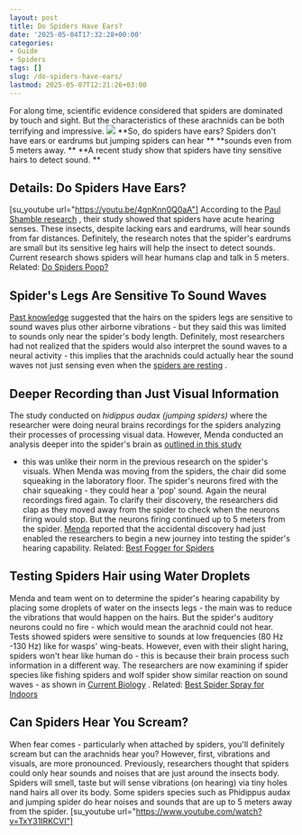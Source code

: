 ```yaml
---
layout: post
title: Do Spiders Have Ears?
date: '2025-05-04T17:32:28+00:00'
categories:
- Guide
- Spiders
tags: []
slug: /do-spiders-have-ears/
lastmod: 2025-05-07T12:21:26+03:00
---
```


For along time, scientific evidence considered that spiders are dominated by touch and sight. But the characteristics of these arachnids can be both terrifying and impressive.
![](/assets/img/12/Pest-Control.jpg)
**So, do spiders have ears? Spiders don't have ears or eardrums but jumping spiders can hear **
**sounds even from 5 meters away. **
**A recent study show that spiders have tiny sensitive hairs to detect sound. **
## Details: Do Spiders Have Ears?
[su_youtube url="https://youtu.be/4gnKnn0Q0aA"]
According to the
[Paul Shamble research](https://www.theguardian.com/science/2016/oct/13/spiders-dont-have-ears-but-they-can-still-hear-you-coming)
, their study showed that spiders have acute hearing senses. These insects, despite lacking ears and eardrums, will hear sounds from far distances.
Definitely, the research notes that the spider's eardrums are small but its sensitive leg hairs will help the insect to detect sounds. Current research shows spiders will hear humans clap and talk in 5 meters.
Related:
[Do Spiders Poop?](https://pestpolicy.com/do-spiders-poop/)
## Spider's Legs Are Sensitive To Sound Waves
[Past knowledge](https://www.researchgate.net/blog/post/that-spider-in-the-corner-can-hear-you-from-across-the-room)
suggested that the hairs on the spiders legs are sensitive to sound waves plus other airborne vibrations - but they said this was limited to sounds only near the spider's body length.
Definitely, most researchers had not realized that the spiders would also interpret the sound waves to a neural activity - this implies that the arachnids could actually hear the sound waves not just sensing even when the
[spiders are resting](https://pestpolicy.com/do-spiders-sleep/)
.
## Deeper Recording than Just Visual Information
The study conducted on
*hidippus audax (jumping spiders)*
where the researcher were doing neural brains recordings for the spiders analyzing their processes of processing visual data.
However, Menda conducted an analysis deeper into the spider's brain as
[outlined in this study](https://www.sciencealert.com/log/post/that-spider-in-the-corner-can-hear-you-from-across-the-room)
- this was unlike their norm in the previous research on the spider's visuals.
When Menda was moving from the spiders, the chair did some squeaking in the laboratory floor. The spider's neurons fired with the chair squeaking - they could hear a 'pop' sound. Again the neural recordings fired again.
To clarify their discovery, the researchers did clap as they moved away from the spider to check when the neurons firing would stop. But the neurons firing continued up to 5 meters from the spider.
[Menda](https://www.sciencealert.com/log/post/that-spider-in-the-corner-can-hear-you-from-across-the-room)
reported that the accidental discovery had just enabled the researchers to begin a new journey into testing the spider's hearing capability.
Related:
[Best Fogger for Spiders](https://pestpolicy.com/best-fogger-for-spiders/)
## Testing Spiders Hair using Water Droplets
Menda and team went on to determine the spider's hearing capability by placing some droplets of water on the insects legs - the main was to reduce the vibrations that would happen on the hairs.
But the spider's auditory neurons could no fire - which would mean the arachnid could not hear. Tests showed spiders were sensitive to sounds at low frequencies (80 Hz -130 Hz) like for wasps' wing-beats.
However, even with their slight haring, spiders won't hear like human do - this is because their brain process such information in a different way.
The researchers are now examining if spider species like fishing spiders and wolf spider show similar reaction on sound waves - as shown in
[Current Biology](http://www.cell.com/current-biology/fulltext/S0960-9822(16)30985-X)
.
Related:
[Best Spider Spray for Indoors](https://pestpolicy.com/best-spider-spray-for-indoors/)
## Can Spiders Hear You Scream?
When fear comes - particularly when attached by spiders, you'll definitely scream but can the arachnids hear you? However, first, vibrations and visuals, are more pronounced.
Previously, researchers thought that spiders could only hear sounds and noises that are just around the insects body. Spiders will smell, taste but will sense vibrations (on hearing) via tiny holes nand hairs all over its body.
Some spiders species such as Phidippus audax and jumping spider do hear noises and sounds that are up to 5 meters away from the spider.
[su_youtube url="https://www.youtube.com/watch?v=TxY31IRKCVI"]
